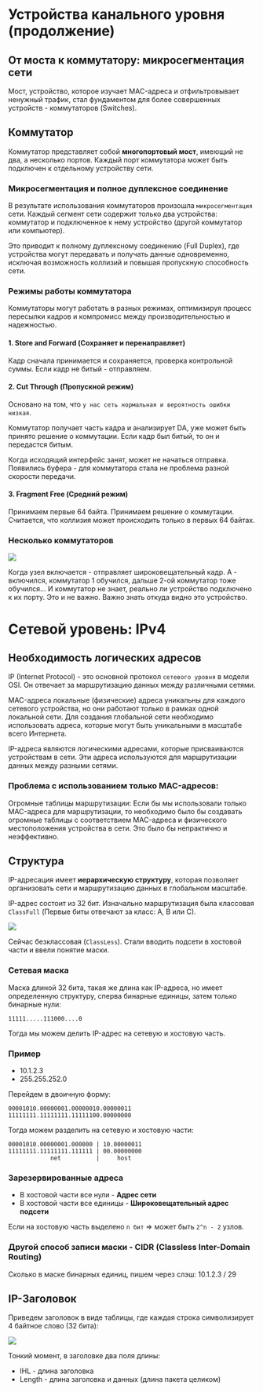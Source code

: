 # Устройства канального уровня (продолжение)

## От моста к коммутатору: микросегментация сети

Мост, устройство, которое изучает MAC-адреса и отфильтровывает ненужный трафик, стал фундаментом для более совершенных устройств - коммутаторов (Switches).

## Коммутатор

Коммутатор представляет собой **многопортовый мост**, имеющий не два, а несколько портов. Каждый порт коммутатора может быть подключен к отдельному устройству сети.

### Микросегментация и полное дуплексное соединение

В результате использования коммутаторов произошла ```микросегментация``` сети. Каждый сегмент сети содержит только два устройства: коммутатор и подключенное к нему устройство (другой коммутатор или компьютер). 

Это приводит к полному дуплексному соединению (Full Duplex), где устройства могут передавать и получать данные одновременно, исключая возможность коллизий и повышая пропускную способность сети.

### Режимы работы коммутатора

Коммутаторы могут работать в разных режимах, оптимизируя процесс пересылки кадров и компромисс между производительностью и надежностью.

#### 1. Store and Forward (Сохраняет и перенаправляет)

Кадр сначала принимается и сохраняется, проверка контрольной суммы. Если кадр не битый - отправляем.

#### 2. Cut Through (Пропускной режим)

Основано на том, что ```у нас сеть нормальная и вероятность ошибки низкая```. 

Коммутатор получает часть кадра и анализирует DA, уже может быть принято решение о коммутации. Если кадр был битый, то он и передастся битым.

Когда исходящий интерфейс занят, может не начаться отправка. Появились буфера - для коммутатора стала не проблема разной скорости передачи.

#### 3. Fragment Free (Средний режим)

Принимаем первые 64 байта. Принимаем решение о коммутации. Считается, что коллизия может происходить только в первых 64 байтах.  

### Несколько коммутаторов 

![](res/4_1.png)

Когда узел включается - отправляет широковещательный кадр. A - включился, коммутатор 1 обучился, дальше 2-ой коммутатор тоже обучился... И коммутатор не знает, реально ли устройство подключено к их порту. Это и не важно. Важно знать откуда видно это устройство.


# Сетевой уровень: IPv4

## Необходимость логических адресов

IP (Internet Protocol) - это основной протокол ```сетевого уровня``` в модели OSI. Он отвечает за маршрутизацию данных между различными сетями. 

MAC-адреса локальные (физические) адреса уникальны для каждого сетевого устройства, но они работают только в рамках одной локальной сети. Для создания глобальной сети необходимо использовать адреса, которые могут быть уникальными в масштабе всего Интернета. 

IP-адреса являются логическими адресами, которые присваиваются устройствам в сети. Эти адреса используются для маршрутизации данных между разными сетями. 

### Проблема с использованием только MAC-адресов:

Огромные таблицы маршрутизации: Если бы мы использовали только MAC-адреса для маршрутизации, то необходимо было бы создавать огромные таблицы с соответствием MAC-адреса и физического местоположения устройства в сети. Это было бы непрактично и неэффективно. 

## Структура

IP-адресация имеет **иерархическую структуру**, которая позволяет организовать сети и маршрутизацию данных в глобальном масштабе. 

IP-адрес состоит из 32 бит. Изначально маршрутизация была классовая ```ClassFull``` (Первые биты отвечают за класс: A, B или C). 

![](res/4_2.png)

Сейчас безклассовая (```ClassLess```). Стали вводить подсети в хостовой части и ввели понятие маски. 

### Сетевая маска

Маска длиной 32 бита, такая же длина как IP-адреса, но имеет определенную структуру, сперва бинарные единицы, затем только бинарные нули:
```
11111.....111000....0
```

Тогда мы можем делить IP-адрес на сетевую и хостовую часть.

### Пример 

- 10.1.2.3
- 255.255.252.0

Перейдем в двоичную форму:

```
00001010.00000001.00000010.00000011
11111111.11111111.11111100.00000000
```

Тогда можем разделить на сетевую и хостовую части:
```
00001010.00000001.000000 | 10.00000011
11111111.11111111.111111 | 00.00000000
            net          |     host
```

### Зарезервированные адреса

* В хостовой части все нули - **Адрес сети**
* В хостовой части все единицы - **Широковещательный адрес подсети**

Если на хостовую часть выделено ```n бит``` => может быть ```2^n - 2``` узлов.


### Другой способ записи маски - CIDR (Classless Inter-Domain Routing)

Сколько в маске бинарных единиц, пишем через слэш: 10.1.2.3 / 29


## IP-Заголовок

Приведем заголовок в виде таблицы, где каждая строка символизирует 4 байтное слово (32 бита):

![](res/4_3.png)

Тонкий момент, в заголовке два поля длины: 
* IHL - длина заголовка
* Length - длина заголовка и данных (длина пакета целиком)